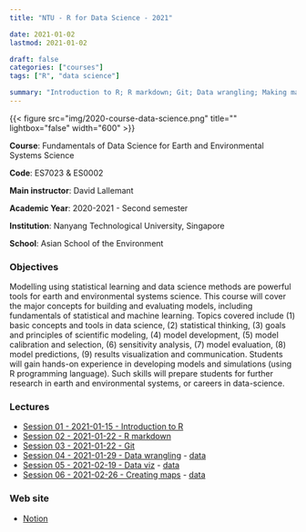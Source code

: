 ```yaml
---
title: "NTU - R for Data Science - 2021"

date: 2021-01-02
lastmod: 2021-01-02

draft: false
categories: ["courses"]
tags: ["R", "data science"]

summary: "Introduction to R; R markdown; Git; Data wrangling; Making maps"
---
```


{{< figure src="img/2020-course-data-science.png" title="" lightbox="false" width="600" >}}

__Course__: Fundamentals of Data Science for Earth and Environmental Systems Science

__Code__: ES7023 & ES0002

__Main instructor__: David Lallemant

__Academic Year__: 2020-2021 - Second semester

__Institution__: Nanyang Technological University, Singapore

__School__: Asian School of the Environment

### Objectives
Modelling using statistical learning and data science methods are powerful tools for earth and environmental systems science. This course will cover the major concepts for building and evaluating models, including fundamentals of statistical and machine learning. Topics covered include (1) basic concepts and tools in data science, (2) statistical thinking, (3) goals and principles of scientific modeling, (4) model development, (5) model calibration and selection, (6) sensitivity analysis, (7) model evaluation, (8) model predictions, (9) results visualization and communication. Students will gain hands-on experience in developing models and simulations (using R programming language). Such skills will prepare students for further research in earth and environmental systems, or careers in data-science.

### Lectures
* [Session 01 - 2021-01-15 - Introduction to R](https://daniel-vaulot.fr/html/course-data-science-2021/R-session-01-intro.html)
* [Session 02 - 2021-01-22 - R markdown](https://daniel-vaulot.fr/html/course-data-science-2021/R-session-02-markdown.html)
* [Session 03 - 2021-01-22 - Git](https://daniel-vaulot.fr/html/course-data-science-2021/R-session-03-Git.html)
* [Session 04 - 2021-01-29 - Data wrangling](https://daniel-vaulot.fr/html/course-data-science-2021/R-session-04-data_wrangling.html) - [data](https://daniel-vaulot.fr/html/course-data-science-2021/R-session-04.zip)
* [Session 05 - 2021-02-19 - Data viz](https://daniel-vaulot.fr/html/course-data-science-2021/R-session-05-data_visualization.html) - [data](https://daniel-vaulot.fr/html/course-data-science-2021/R-session-05.zip)
* [Session 06 - 2021-02-26 - Creating maps](https://daniel-vaulot.fr/html/course-data-science-2021/R-session-06-mapping.html) - [data](https://daniel-vaulot.fr/html/course-data-science-2021/R-session-06.zip)

### Web site
* [Notion](https://www.notion.so/ES7023-ES0002-Fundamentals-of-Data-Science-for-EESS-2f163cd3641945afa2862401cb619396)